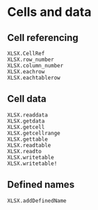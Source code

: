 # Cells and data

## Cell referencing

```@docs
XLSX.CellRef
XLSX.row_number
XLSX.column_number
XLSX.eachrow
XLSX.eachtablerow
```

## Cell data

```@docs
XLSX.readdata
XLSX.getdata
XLSX.getcell
XLSX.getcellrange
XLSX.gettable
XLSX.readtable
XLSX.readto
XLSX.writetable
XLSX.writetable!
```

## Defined names

```@docs
XLSX.addDefinedName
```
